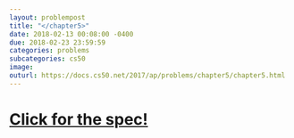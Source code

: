 ```yaml
---
layout: problempost
title: "</chapter5>"
date: 2018-02-13 00:08:00 -0400
due: 2018-02-23 23:59:59
categories: problems
subcategories: cs50
image:
outurl: https://docs.cs50.net/2017/ap/problems/chapter5/chapter5.html
---
```


# [Click for the spec!]({{page.outurl}})
